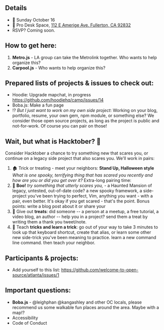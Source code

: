 ## Details
- 📅 Sunday October 16
- 📍 Pro Desk Space, [112 E Amerige Ave. Fullerton, CA 92832](http://www.prodeskspace.com/)
- RSVP? Coming soon.

## How to get here: 
1. **Metro.js** - LA group can take the Metrolink together. Who wants to help organize this? 
2. **Carpool.js** - Who wants to help organize this?

## Prepared lists of projects & issues to check out:
- Hoodie: Upgrade mapchat, in progress https://github.com/hoodiehq/camp/issues/14
- Boba.js: Make a fun page
- ⁉️ _But I just want to work on my own side project_: Working on your blog, portfolio, resume, your own gem, npm module, or something else? We consider those open source projects, as long as the project is public and not-for-work. Of course you can pair on those!

## Wait, but what is Hacktober? 🎃
Consider Hacktober a chance to try something new that scares you, or continue on a legacy side project that also scares you. We'll work in pairs:

1. 🏚 Trick or treating - meet your neighbors: **Stand Up, Halloween style** _What is one spooky, terrifying thing that has scared you recently and how are you or did you get over it?_
Extra-long pairing time:
2. :ghost: **Boo!** _try something that utterly scares you,_ - a Haunted Mansion of legacy, untested, out-of-date code? a new spooky framework, a side-project you've been trying to perfect, Vim, anything you want - with a pair, even better. It's okay if you get scared - that's the point. Bonus points: write a blog post about it or share your 
3. :candy: Give out **treats**: did someone -- a person at a meetup, a free tutorial, a video blog, an author -- help you in a project? send them a treat by writing them a thank you tweet/note.
4. :jack_o_lantern: Teach **tricks and learn a trick**:  go out of your way to take 3 minutes to look up that keyboard shortcut, create that alias, or learn some other new side-trick you've been meaning to practice. learn a new command line command. then teach your neighbor.

## Participants & projects:
- Add yourself to this list: https://github.com/welcome-to-open-source/atlanta/issues/1

## Important questions: 
- **Boba.js** - @leighphan @kangashley and other OC locals, please recommend us some walkable fun places around the area. Maybe with a map!? 
- Accessibility
- Code of Conduct
